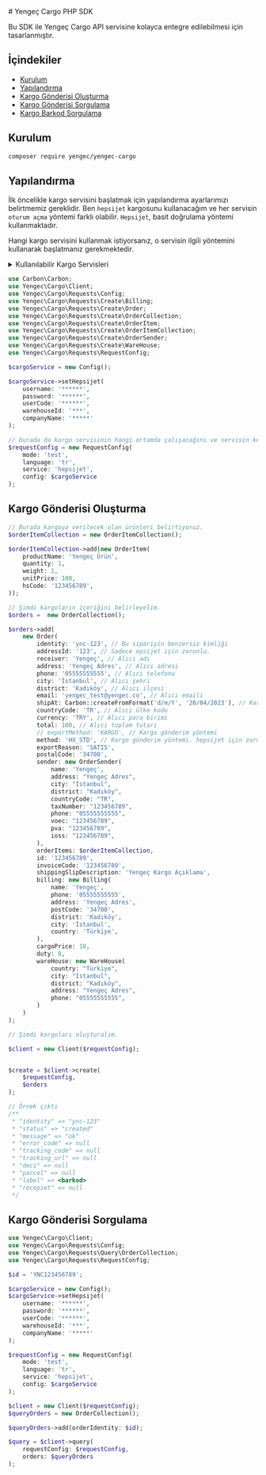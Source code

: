 # Yengeç Cargo PHP SDK

Bu SDK ile Yengeç Cargo API servisine kolayca entegre edilebilmesi için tasarlanmıştır.

## İçindekiler
- [Kurulum](#kurulum)
- [Yapılandırma](#yapilandirma)
- [Kargo Gönderisi Oluşturma](#kargo-gonderisi-olusturma)
- [Kargo Gönderisi Sorgulama](#kargo-gonderisi-sorgulama)
- [Kargo Barkod Sorgulama](#kargo-barkod-sorgulama)

## Kurulum

```bash
composer require yengec/yengec-cargo
```

## Yapılandırma

İlk öncelikle kargo servisini başlatmak için yapılandırma ayarlarımızı belirtmemiz gereklidir.
Ben `hepsijet` kargosunu kullanacağım ve her servisin `oturum açma` yöntemi farklı olabilir. `Hepsijet`, basit doğrulama yöntemi kullanmaktadır.

Hangi kargo servisini kullanmak istiyorsanız, o servisin ilgili yöntemini kullanarak başlatmanız gerekmektedir.

<details>
  <summary>Kullanılabilir Kargo Servisleri</summary>

    - Yurtici
    - Mng
    - Ups
    - Aras
    - Ptt
    - Surat
    - Sendeo
    - EasyShip
    - UpsGlobal
    - Hepsijet

> Dipnot, her yöntem set ile başlamalıdır. Örneğin `setHepsijet` gibi.
</details>

```php
use Carbon\Carbon;
use Yengec\Cargo\Client;
use Yengec\Cargo\Requests\Config;
use Yengec\Cargo\Requests\Create\Billing;
use Yengec\Cargo\Requests\Create\Order;
use Yengec\Cargo\Requests\Create\OrderCollection;
use Yengec\Cargo\Requests\Create\OrderItem;
use Yengec\Cargo\Requests\Create\OrderItemCollection;
use Yengec\Cargo\Requests\Create\OrderSender;
use Yengec\Cargo\Requests\Create\WareHouse;
use Yengec\Cargo\Requests\RequestConfig;

$cargoService = new Config();

$cargoService->setHepsijet(
    username: '******',
    password: '******',
    userCode: '******',
    warehouseId: '***',
    companyName: '*****'
);

// burada da kargo servisinin hangi ortamda çalışacağını ve servisin kendisini de belirtiyoruz.
$requestConfig = new RequestConfig(
    mode: 'test',
    language: 'tr',
    service: 'hepsijet',
    config: $cargoService
);
```

## Kargo Gönderisi Oluşturma

```php
// Burada kargoya verilecek olan ürünleri belirtiyoruz.
$orderItemCollection = new OrderItemCollection();

$orderItemCollection->add(new OrderItem(
    productName: 'Yengeç Ürün',
    quantity: 1,
    weight: 1,
    unitPrice: 100,
    hsCode: '123456789',
));

// Şimdi kargoların içeriğini belirleyelim.
$orders =  new OrderCollection();

$orders->add(
    new Order(
        identity: 'ync-123', // Bu siparişin benzersiz kimliği
        addressId: '123', // Sadece epsijet için zorunlu.
        receiver: 'Yengeç', // Alıcı adı
        address: 'Yengeç Adres', // Alıcı adresi
        phone: '05555555555', // Alıcı telefonu
        city: 'İstanbul', // Alıcı şehri
        district: 'Kadıköy', // Alıcı ilçesi
        email: 'yengec_test@yengec.co', // Alıcı emaili
        shipAt: Carbon::createFromFormat('d/m/Y', '28/04/2023'), // Kargo gönderim tarihi
        countryCode: 'TR', // Alıcı ülke kodu
        currency: 'TRY', // Alıcı para birimi
        total: 100, // Alıcı toplam tutarı
        // exportMethod: 'KARGO', // Kargo gönderim yöntemi
        method: 'HX_STD', // Kargo gönderim yöntemi. hepsijet için zorunlu.
        exportReason: 'SATIS',
        postalCode: '34700',
        sender: new OrderSender(
            name: 'Yengeç',
            address: "Yengeç Adres",
            city: "İstanbul",
            district: "Kadıköy",
            countryCode: "TR",
            taxNumber: "123456789",
            phone: "05555555555",
            voec: "123456789",
            pva: "123456789",
            ioss: "123456789",
        ),
        orderItems: $orderItemCollection,
        id: '123456789',
        invoiceCode: '123456789',
        shippingSlipDescription: 'Yengeç Kargo Açıklama',
        billing: new Billing(
            name: 'Yengeç',
            phone: '05555555555',
            address: 'Yengeç Adres',
            postCode: '34700',
            district: 'Kadıköy',
            city: 'İstanbul',
            country: 'Türkiye',
        ),
        cargoPrice: 10,
        duty: 0,
        wareHouse: new WareHouse(
            country: "Türkiye",
            city: "İstanbul",
            district: "Kadıköy",
            address: "Yengeç Adres",
            phone: "05555555555",
        )
    )
);

// Şimdi kargoları oluşturalım.

$client = new Client($requestConfig);


$create = $client->create(
    $requestConfig,
    $orders
);

// Örnek çıktı
/**
 * "identity" => "ync-123"
 * "status" => "created"
 * "message" => "ok"
 * "error_code" => null
 * "tracking_code" => null
 * "tracking_url" => null
 * "deci" => null
 * "parcel" => null
 * "label" => <barkod>
 * "recepiet" => null
 */

```

## Kargo Gönderisi Sorgulama

```php
use Yengec\Cargo\Client;
use Yengec\Cargo\Requests\Config;
use Yengec\Cargo\Requests\Query\OrderCollection;
use Yengec\Cargo\Requests\RequestConfig;

$id = 'YNC123456789';

$cargoService = new Config();
$cargoService->setHepsijet(
    username: '******',
    password: '******',
    userCode: '******',
    warehouseId: '***',
    companyName: '*****'
);

$requestConfig = new RequestConfig(
    mode: 'test',
    language: 'tr',
    service: 'hepsijet',
    config: $cargoService
);

$client = new Client($requestConfig);
$queryOrders = new OrderCollection();

$queryOrders->add(orderIdentity: $id);

$query = $client->query(
    requestConfig: $requestConfig,
    orders: $queryOrders
);
```

